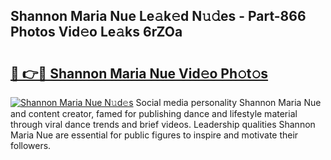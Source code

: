 ## Shannon Maria Nue Le𝚊k𝚎d N𝚞𝚍es - Part-866 Photos Vid𝚎o Le𝚊ks 6rZOa

# <h2><a href="http://fb28uji.evod.top/?m=Shannon+Maria+Nue">🔗 👉🔴 Shannon Maria Nue Vid𝚎o Ph𝚘t𝚘s</a></h2>

[![Shannon Maria Nue N𝚞d𝚎s](https://i.imgur.com/8V9OHl7.gif)](http://fb28uji.evod.top/?m=Shannon+Maria+Nue)
Social media personality Shannon Maria Nue and content creator, famed for publishing dance and lifestyle material through viral dance trends and brief videos. Leadership qualities Shannon Maria Nue are essential for public figures to inspire and motivate their followers. 
